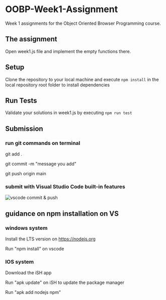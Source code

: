 # OOBP-Week1-Assignment
Week 1 assignments for the Object Oriented Browser Programming course.

## The assignment
Open week1.js file and implement the empty functions there.


## Setup
Clone the repository to your local machine and execute `npm install` in the local repository root folder to install dependencies

## Run Tests
Validate your solutions in week1.js by executing `npm run test`

## Submission
### run git commands on terminal

git add .

git commit -m "message you add"

git push origin main

### submit with Visual Studio Code built-in features
![vscode commit & push](https://i.imgur.com/Dzn3OR7.png)


## guidance on npm installation on VS 
### windows system
Install the LTS version on https://nodejs.org

Run "npm install" on vscode
### IOS system
Download the iSH app

Run "apk update" on iSH to update the package manager

Run "apk add nodejs npm" 
